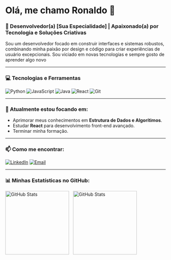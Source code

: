 # Olá, me chamo Ronaldo 👋

### 🚀 Desenvolvedor(a) [Sua Especialidade] | Apaixonado(a) por Tecnologia e Soluções Criativas

Sou um desenvolvedor focado em construir interfaces e sistemas robustos, combinando minha paixão por design e código para criar experiências de usuário excepcionais. Sou viciado em novas tecnologias e sempre gosto de aprender algo novo

---

### 💻 Tecnologias e Ferramentas

![Python](https://img.shields.io/badge/Python-3776AB?style=for-the-badge&logo=python&logoColor=white) ![JavaScript](https://img.shields.io/badge/JavaScript-F7DF1E?style=for-the-badge&logo=javascript&logoColor=black) ![Java](https://img.shields.io/badge/Java-ED8B00?style=for-the-badge&logo=openjdk&logoColor=white) ![React](https://img.shields.io/badge/React-20232A?style=for-the-badge&logo=react&logoColor=61DAFB) ![Git](https://img.shields.io/badge/GIT-E44C30?style=for-the-badge&logo=git&logoColor=white)

---

### 🌱 Atualmente estou focando em:

- Aprimorar meus conhecimentos em **Estrutura de Dados e Algorítimos**.
- Estudar **React** para desenvolvimento front-end avançado.
- Terminar minha formação.

---

### 📫 Como me encontrar:

[![LinkedIn](https://img.shields.io/badge/LinkedIn-0077B5?style=for-the-badge&logo=linkedin&logoColor=white)](https://www.linkedin.com/in/ronaldocezar/)
[![Email](https://img.shields.io/badge/Email-D14836?style=for-the-badge&logo=gmail&logoColor=white)](mailto:ronaldocezar2002@gmail.com)

---

### 📊 Minhas Estatísticas no GitHub:

<p>
  <img 
    align="left" 
    alt="GitHub Stats" 
    height="200" 
    style="padding-right: 10px;" 
    src="https://github-readme-stats.vercel.app/api?username=SirrCezar&show_icons=true&theme=tokyonight&include_all_commits=true&locale=pt-br" 
  />

<img 
      align="left" 
      alt="GitHub Stats" 
      height="200" 
      src="https://github-readme-stats.vercel.app/api/top-langs/?username=SirrCezar&theme=tokyonight&layout=compact&custom_title=Tecnologias&langs_count=9" 
  />

</p>
